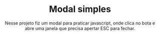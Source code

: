 <h1 align="center">Modal simples</h1>

<p align="center">Nesse projeto fiz um modal para praticar javascript, onde clica no bota e abre uma janela que precisa apertar ESC para fechar.</p>

